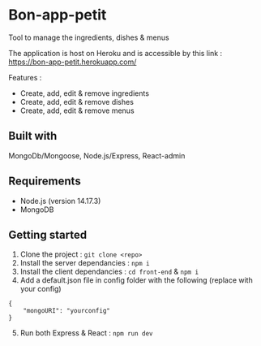 # Bon-app-petit

<p> Tool to manage the ingredients, dishes & menus </p>

The application is host on Heroku and is accessible by this link : <a>https://bon-app-petit.herokuapp.com/</a>

Features : 
* Create, add, edit & remove ingredients 
* Create, add, edit & remove dishes  
* Create, add, edit & remove menus

## Built with

MongoDb/Mongoose, Node.js/Express, React-admin

## Requirements

 * Node.js (version 14.17.3)
 * MongoDB

## Getting started

1. Clone the project :   `git clone <repo>`
2. Install the server dependancies :  `npm i`
3. Install the client dependancies :  `cd front-end` & `npm i`
4. Add a default.json file in config folder with the following (replace with your config)

```
{
	"mongoURI": "yourconfig"
}
```
5. Run both Express & React : `npm run dev`
        


